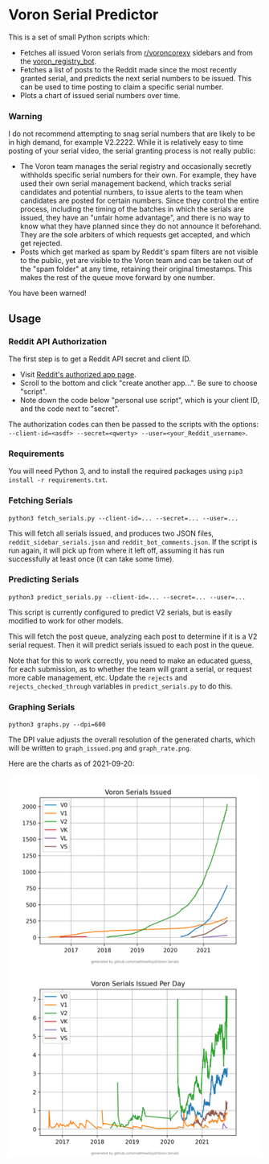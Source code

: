# Voron Serial Predictor

This is a set of small Python scripts which:

* Fetches all issued Voron serials from [r/voroncorexy](https://www.reddit.com/r/voroncorexy/)
  sidebars and from the [voron_registry_bot](https://www.reddit.com/user/voron_registry_bot/).
* Fetches a list of posts to the Reddit made since the most recently granted
  serial, and predicts the next serial numbers to be issued.
  This can be used to time posting to claim a specific serial number.
* Plots a chart of issued serial numbers over time.

### Warning

I do not recommend attempting to snag serial numbers that are likely
to be in high demand, for example V2.2222. While it is relatively easy to time
posting of your serial video, the serial granting process is not really public:

* The Voron team manages the serial registry and occasionally secretly withholds
  specific serial numbers for their own. For example, they have used their own
  serial management backend, which tracks serial candidates and potential numbers,
  to issue alerts to the team when candidates are posted for certain numbers. 
  Since they control the entire process, including the
  timing of the batches in which the serials are issued, they have an "unfair
  home advantage", and there is no way to know what they have planned since they
  do not announce it beforehand.
  They are the sole arbiters of which requests get accepted, and which get rejected.
* Posts which get marked as spam by Reddit's spam filters are not visible to
  the public, yet are visible to the Voron team and can be taken out of the
  "spam folder" at any time, retaining their original timestamps. This makes
  the rest of the queue move forward by one number.

You have been warned!

## Usage

### Reddit API Authorization

The first step is to get a Reddit API secret and client ID.

* Visit [Reddit's authorized app page](https://www.reddit.com/prefs/apps).
* Scroll to the bottom and click "create another app...". Be sure to choose "script".
* Note down the code below "personal use script", which is your client ID,
  and the code next to "secret".

The authorization codes can then be passed to the scripts with
the options: `--client-id=<asdf> --secret=<qwerty> --user=<your_Reddit_username>`.

### Requirements

You will need Python 3, and to install the required packages using
`pip3 install -r requirements.txt`.

### Fetching Serials

```
python3 fetch_serials.py --client-id=... --secret=... --user=...
```

This will fetch all serials issued, and produces two JSON files,
`reddit_sidebar_serials.json` and `reddit_bot_comments.json`. If the script
is run again, it will pick up from where it left off, assuming it has run
successfully at least once (it can take some time).

### Predicting Serials

```
python3 predict_serials.py --client-id=... --secret=... --user=...
```

This script is currently configured to predict V2 serials, but is easily
modified to work for other models.

This will fetch the post queue, analyzing each post to determine if it is a
V2 serial request. Then it will predict serials issued to each post in the queue.

Note that for this to work correctly, you need to make an educated guess, for
each submission, as to whether the team will grant a serial, or request more
cable management, etc. Update the `rejects` and `rejects_checked_through`
variables in `predict_serials.py` to do this.

### Graphing Serials

```
python3 graphs.py --dpi=600
```

The DPI value adjusts the overall resolution of the generated charts, which will
be written to `graph_issued.png` and `graph_rate.png`.

Here are the charts as of 2021-09-20:

![graph_issued.png](docs/graph_issued.png)
![graph_rate.png](docs/graph_rate.png)
